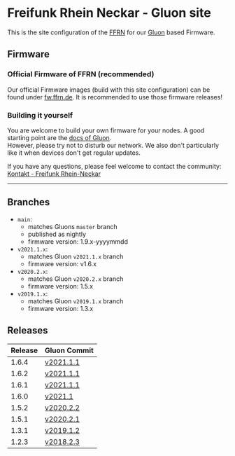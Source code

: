 # Freifunk Rhein Neckar - Gluon site

This is the site configuration of the [FFRN](https://www.freifunk-rhein-neckar.de/) for our [Gluon](https://github.com/freifunk-gluon/gluon) based Firmware.

## Firmware

### Official Firmware of FFRN (recommended)
Our official Firmware images (build with this site configuration) can be found under [fw.ffrn.de](https://fw.ffrn.de). It is recommended to use those firmware releases!


### Building it yourself
You are welcome to build your own firmware for your nodes. A good starting point are the [docs of Gluon](https://gluon.readthedocs.io/en/latest/user/getting_started.html#building-the-images).  
However, please try not to disturb our network. We also don't particularly like it when devices don't get regular updates.

If you have any questions, please feel welcome to contact the community: [Kontakt - Freifunk Rhein-Neckar](https://www.freifunk-rhein-neckar.de/kontakt/)

---

## Branches

* `main`:
    * matches Gluons `master` branch
    * published as nightly
    * firmware version: 1.9.x-yyyymmdd
* `v2021.1.x`:
    * matches Gluon `v2021.1.x` branch
    * firmware version: v1.6.x
* `v2020.2.x`:
    * matches Gluon `v2020.2.x` branch
    * firmware version: 1.5.x
* `v2019.1.x`:
    * matches Gluon `v2019.1.x` branch
    * firmware version: 1.3.x


## Releases

| Release  | Gluon Commit |
| -------- | --------     |
| 1.6.4 | [v2021.1.1](https://github.com/freifunk-gluon/gluon/commit/d0f43aeb0810bd0841c90dc1bc0c18d7aa591fa7) |
| 1.6.2 | [v2021.1.1](https://github.com/freifunk-gluon/gluon/commit/0d2f834d317eb49fe2bd0e6ddbba62f5a031fd2b) |
| 1.6.1 | [v2021.1.1](https://github.com/freifunk-gluon/gluon/commit/0d2f834d317eb49fe2bd0e6ddbba62f5a031fd2b) |
| 1.6.0 | [v2021.1](https://github.com/freifunk-gluon/gluon/commit/0f9a6334a04da2e3916b1e1ba037f49647fb0064) |
| 1.5.2 | [v2020.2.2](https://github.com/freifunk-gluon/gluon/commit/90d0e33c619cef9e0af928ef4d6477f6c1bdc0de) |
| 1.5.1 | [v2020.2.1](https://github.com/freifunk-gluon/gluon/commit/8547bd43406a64cc652d6d8a778064f4b9b4cdfe) |
| 1.3.1 | [v2019.1.2](https://github.com/freifunk-gluon/gluon/commit/63ebeb25c0b3a7eec4c70efc92dfcfa760dd85b6) |
| 1.2.3 | [v2018.2.3](https://github.com/freifunk-gluon/gluon/commit/e3f280584170c6e12549f1f00276f966cc168975) |

